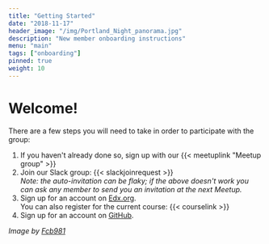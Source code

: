 ```yaml
---
title: "Getting Started"
date: "2018-11-17"
header_image: "/img/Portland_Night_panorama.jpg"
description: "New member onboarding instructions"
menu: "main"
tags: ["onboarding"]
pinned: true
weight: 10
---
```


# Welcome!

There are a few steps you will need to take in order to participate with the group:

  1. If you haven't already done so, sign up with our {{< meetuplink "Meetup group" >}}
  2. Join our Slack group: {{< slackjoinrequest >}}  
    _Note: the auto-invitation can be flaky; if the above doesn't work you can ask any member to send you an invitation at the next Meetup._
  3. Sign up for an account on [Edx.org](https://edx.org/).  
    You can also register for the current course: {{< courselink >}}
  4. Sign up for an account on [GitHub](https://www.github.com).



_Image by [Fcb981](https://commons.wikimedia.org/w/index.php?curid=2347176)_
